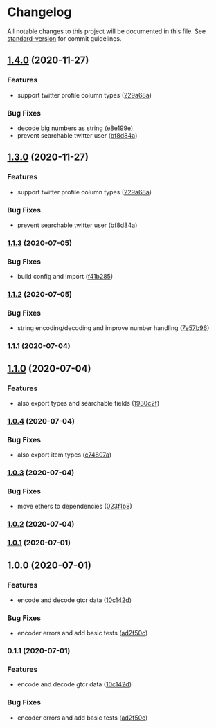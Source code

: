 # Changelog

All notable changes to this project will be documented in this file. See [standard-version](https://github.com/conventional-changelog/standard-version) for commit guidelines.

## [1.4.0](https://github.com/kleros/gtcr-encoder/compare/v1.1.3...v1.4.0) (2020-11-27)


### Features

* support twitter profile column types ([229a68a](https://github.com/kleros/gtcr-encoder/commit/229a68af8dc059d51f4cca363ab9a586403f5584))


### Bug Fixes

* decode big numbers as string ([e8e199e](https://github.com/kleros/gtcr-encoder/commit/e8e199ef7f3fe36a6d20eb033860eb95b15605e8))
* prevent searchable twitter user ([bf8d84a](https://github.com/kleros/gtcr-encoder/commit/bf8d84a90a83453ddddba8f00b5b0a342d80d40b))

## [1.3.0](https://github.com/kleros/gtcr-encoder/compare/v1.1.3...v1.3.0) (2020-11-27)


### Features

* support twitter profile column types ([229a68a](https://github.com/kleros/gtcr-encoder/commit/229a68af8dc059d51f4cca363ab9a586403f5584))


### Bug Fixes

* prevent searchable twitter user ([bf8d84a](https://github.com/kleros/gtcr-encoder/commit/bf8d84a90a83453ddddba8f00b5b0a342d80d40b))

### [1.1.3](https://github.com/kleros/gtcr-encoder/compare/v1.1.2...v1.1.3) (2020-07-05)


### Bug Fixes

* build config and import ([f41b285](https://github.com/kleros/gtcr-encoder/commit/f41b285f5ef8be0d8bc65d0f83f9c7c94c13f483))

### [1.1.2](https://github.com/kleros/gtcr-encoder/compare/v1.1.1...v1.1.2) (2020-07-05)


### Bug Fixes

* string encoding/decoding and improve number handling ([7e57b96](https://github.com/kleros/gtcr-encoder/commit/7e57b96559c76f6f322fcf69d403df6e293fd057))

### [1.1.1](https://github.com/kleros/gtcr-encoder/compare/v1.1.0...v1.1.1) (2020-07-04)

## [1.1.0](https://github.com/kleros/gtcr-encoder/compare/v1.0.4...v1.1.0) (2020-07-04)


### Features

* also export types and searchable fields ([1930c2f](https://github.com/kleros/gtcr-encoder/commit/1930c2f2124001796e216bd6902f60ecc23466ab))

### [1.0.4](https://github.com/kleros/gtcr-encoder/compare/v1.0.3...v1.0.4) (2020-07-04)


### Bug Fixes

* also export item types ([c74807a](https://github.com/kleros/gtcr-encoder/commit/c74807ab674e90be3d1dba825b81109d72ee07c5))

### [1.0.3](https://github.com/kleros/gtcr-encoder/compare/v1.0.2...v1.0.3) (2020-07-04)


### Bug Fixes

* move ethers to dependencies ([023f1b8](https://github.com/kleros/gtcr-encoder/commit/023f1b879a1d20be5588a741afc074b0f4ec76cd))

### [1.0.2](https://github.com/kleros/gtcr-encoder/compare/v1.0.1...v1.0.2) (2020-07-04)

### [1.0.1](https://github.com/kleros/gtcr-encoder/compare/v1.0.0...v1.0.1) (2020-07-01)

## 1.0.0 (2020-07-01)


### Features

* encode and decode gtcr data ([10c142d](https://github.com/kleros/gtcr-encoder/commit/10c142d30d91ae9eced71c11c01c2945fe71d142))


### Bug Fixes

* encoder errors and add basic tests ([ad2f50c](https://github.com/kleros/gtcr-encoder/commit/ad2f50cc62dd67bb776f86076d003934e32bd1e1))

### 0.1.1 (2020-07-01)


### Features

* encode and decode gtcr data ([10c142d](https://github.com/kleros/gtcr-encoder/commit/10c142d30d91ae9eced71c11c01c2945fe71d142))


### Bug Fixes

* encoder errors and add basic tests ([ad2f50c](https://github.com/kleros/gtcr-encoder/commit/ad2f50cc62dd67bb776f86076d003934e32bd1e1))
